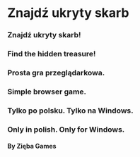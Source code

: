 # Znajdź ukryty skarb
### Znajdź ukryty skarb!
### Find the hidden treasure!

### Prosta gra przeglądarkowa.
### Simple browser game.

### Tylko po polsku. Tylko na Windows.

### Only in polish. Only for Windows.

#### By Zięba Games
